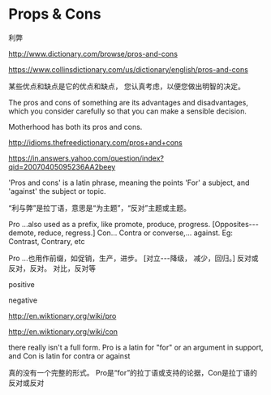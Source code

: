 # Props & Cons 

利弊


http://www.dictionary.com/browse/pros-and-cons



https://www.collinsdictionary.com/us/dictionary/english/pros-and-cons



某些优点和缺点是它的优点和缺点，
您认真考虑，以便您做出明智的决定。


The pros and cons of something are its advantages and disadvantages, which you consider carefully so that you can make a sensible decision.


Motherhood has both its pros and cons.


http://idioms.thefreedictionary.com/pros+and+cons



https://in.answers.yahoo.com/question/index?qid=20070405095236AA2beey



'Pros and cons' is a latin phrase, meaning the points 'For' a subject, and 'against' the subject or topic.


“利与弊”是拉丁语，意思是“为主题”，“反对”主题或主题。



Pro ...also used as a prefix, like promote, produce, progress. [Opposites--- demote, reduce, regress.] Con... Contra or converse,... against. Eg: Contrast, Contrary, etc


Pro ...也用作前缀，如促销，生产，进步。 [对立---降级， 减少，回归。] 反对或反对，反对。 对比，反对等







positive

negative



http://en.wiktionary.org/wiki/pro 


http://en.wiktionary.org/wiki/con




there really isn't a full form. Pro is a latin for "for" or an argument in support, and Con is latin for contra or against


真的没有一个完整的形式。 Pro是“for”的拉丁语或支持的论据，Con是拉丁语的反对或反对








